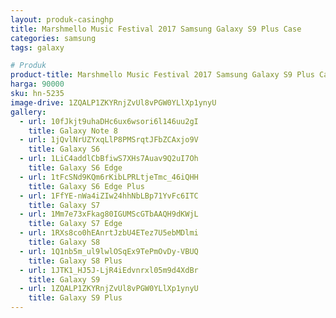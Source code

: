 ```yaml
---
layout: produk-casinghp
title: Marshmello Music Festival 2017 Samsung Galaxy S9 Plus Case
categories: samsung
tags: galaxy

# Produk
product-title: Marshmello Music Festival 2017 Samsung Galaxy S9 Plus Case
harga: 90000
sku: hn-5235
image-drive: 1ZQALP1ZKYRnjZvUl8vPGW0YLlXp1ynyU
gallery:
  - url: 10fJkjt9uhaDHc6ux6wsori6l146uu2gI
    title: Galaxy Note 8
  - url: 1jQvlNrUZYxqLlP8PMSrqtJFbZCAxjo9V
    title: Galaxy S6
  - url: 1LiC4addlCbBfiwS7XHs7Auav9Q2uI7Oh
    title: Galaxy S6 Edge
  - url: 1tFcSNd9KQm6rKibLPRLtjeTmc_46iQHH
    title: Galaxy S6 Edge Plus
  - url: 1FfYE-nWa4iZIw24hhNbLBp71YvFc6ITC
    title: Galaxy S7
  - url: 1Mm7e73xFkag80IGUMScGTbAAQH9dKWjL
    title: Galaxy S7 Edge
  - url: 1RXs8co0hEAnrtJzbU4ETez7U5ebMDlmi
    title: Galaxy S8
  - url: 1Q1nb5m_ul9lwlOSqEx9TePmOvDy-VBUQ
    title: Galaxy S8 Plus
  - url: 1JTK1_HJ5J-LjR4iEdvnrxl05m9d4XdBr
    title: Galaxy S9
  - url: 1ZQALP1ZKYRnjZvUl8vPGW0YLlXp1ynyU
    title: Galaxy S9 Plus
---
```

